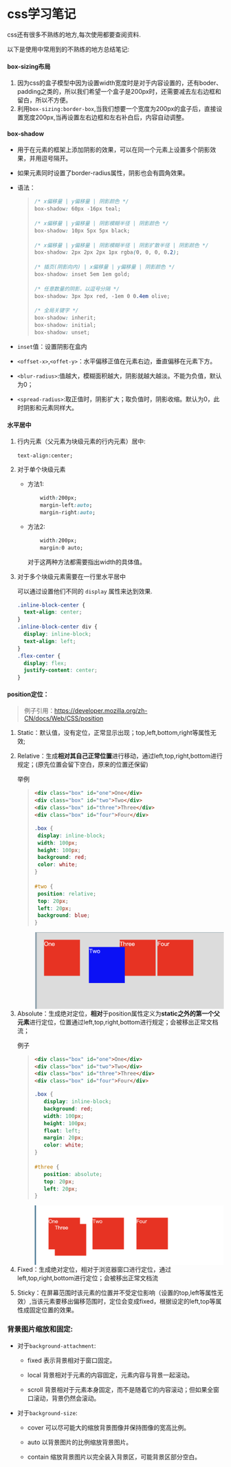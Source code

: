 # css学习笔记

css还有很多不熟练的地方,每次使用都要查阅资料.

以下是使用中常用到的不熟练的地方总结笔记:

#### box-sizing布局

1. 因为css的盒子模型中因为设置width宽度时是对于内容设置的，还有boder、padding之类的，所以我们希望一个盒子是200px时，还需要减去左右边框和留白，所以不方便。
2. 利用`box-sizing:border-box`,当我们想要一个宽度为200px的盒子后，直接设置宽度200px,当再设置左右边框和左右补白后，内容自动调整。



#### box-shadow

- 用于在元素的框架上添加阴影的效果，可以在同一个元素上设置多个阴影效果，并用逗号隔开。

- 如果元素同时设置了border-radius属性，阴影也会有圆角效果。

- 语法：

  > ```css
  > /* x偏移量 | y偏移量 | 阴影颜色 */
  > box-shadow: 60px -16px teal;
  > 
  > /* x偏移量 | y偏移量 | 阴影模糊半径 | 阴影颜色 */
  > box-shadow: 10px 5px 5px black;
  > 
  > /* x偏移量 | y偏移量 | 阴影模糊半径 | 阴影扩散半径 | 阴影颜色 */
  > box-shadow: 2px 2px 2px 1px rgba(0, 0, 0, 0.2);
  > 
  > /* 插页(阴影向内) | x偏移量 | y偏移量 | 阴影颜色 */
  > box-shadow: inset 5em 1em gold;
  > 
  > /* 任意数量的阴影，以逗号分隔 */
  > box-shadow: 3px 3px red, -1em 0 0.4em olive;
  > 
  > /* 全局关键字 */
  > box-shadow: inherit;
  > box-shadow: initial;
  > box-shadow: unset;
  > ```

- `inset`值：设置阴影在盒内
- `<offset-x>`,`<offet-y>`：水平偏移正值在元素右边，垂直偏移在元素下方。
- `<blur-radius>`:值越大，模糊面积越大，阴影就越大越淡。不能为负值，默认为0；
- `<spread-radius>`:取正值时，阴影扩大；取负值时，阴影收缩。默认为0，此时阴影和元素同样大。



#### 水平居中

1. 行内元素（父元素为块级元素的行内元素）居中:

    `text-align:center;`

2. 对于单个块级元素

   - 方法1:

     ```css
         width:200px; 
         margin-left:auto;
         margin-right:auto; 
     ```

   - 方法2:

     ```css
         width:200px;
         margin:0 auto;			
     ```

     对于这两种方法都需要指出width的具体值。

3. 对于多个块级元素需要在一行里水平居中

    可以通过设置他们不同的 `display` 属性来达到效果.

    ```css
    .inline-block-center {
      text-align: center;
    }
    .inline-block-center div {
      display: inline-block;
      text-align: left;
    }
    .flex-center {
      display: flex;
      justify-content: center;
    }
    ```



#### position定位：

> 例子引用：https://developer.mozilla.org/zh-CN/docs/Web/CSS/position

1. Static：默认值，没有定位，正常显示出现；top,left,bottom,right等属性无效;

2. Relative：生成**相对其自己正常位置**进行移动，通过left,top,right,bottom进行规定；(原先位置会留下空白，原来的位置还保留)

   举例

   >```html
   ><div class="box" id="one">One</div>
   ><div class="box" id="two">Two</div>
   ><div class="box" id="three">Three</div>
   ><div class="box" id="four">Four</div>
   >```
   >
   >```css
   >.box {
   >  display: inline-block;
   >  width: 100px;
   >  height: 100px;
   >  background: red;
   >  color: white;
   >}
   >
   >#two {
   >  position: relative;
   >  top: 20px;
   >  left: 20px;
   >  background: blue;
   >}
   >```
   >
   ><img src="img/截屏2020-07-01 下午8.25.05.png" alt="截屏2020-07-01 下午8.25.05" style="zoom:50%;" align='left'/>

3. Absolute：生成绝对定位，**相对**于position属性定义为**static之外的第一个父元素**进行定位，位置通过left,top,right,bottom进行规定；会被移出正常文档流；

   例子

   > ```html
   > <div class="box" id="one">One</div>
   > <div class="box" id="two">Two</div>
   > <div class="box" id="three">Three</div>
   > <div class="box" id="four">Four</div>
   > ```
   >
   > ```css
   > .box { 
   >    display: inline-block; 
   >    background: red; 
   >    width: 100px; 
   >    height: 100px; 
   >    float: left; 
   >    margin: 20px; 
   >    color: white; 
   > }
   > 
   > #three { 
   >    position: absolute; 
   >    top: 20px; 
   >    left: 20px; 
   > }
   > ```
   >
   > <img src="img/截屏2020-07-01 下午8.29.17.png" alt="截屏2020-07-01 下午8.29.17" style="zoom:50%;" align='left'/>

4. Fixed：生成绝对定位，相对于浏览器窗口进行定位，通过left,top,right,bottom进行定位；会被移出正常文档流

5. Sticky：在屏幕范围时该元素的位置并不受定位影响（设置的top,left等属性无效）,当该元素要移出偏移范围时，定位会变成fixed，根据设定的left,top等属性成固定位置的效果。



### 背景图片缩放和固定:

- 对于`background-attachment`:

  - fixed
    表示背景相对于窗口固定。

  - local
    背景相对于元素的内容固定，元素内容与背景一起滚动。

  - scroll
    背景相对于元素本身固定，而不是随着它的内容滚动；但如果全窗口滚动，背景仍然会滚动。

- 对于`background-size`:

  - cover
    可以尽可能大的缩放背景图像并保持图像的宽高比例。

  - auto
    以背景图片的比例缩放背景图片。

  - contain
    缩放背景图片以完全装入背景区，可能背景区部分空白。

